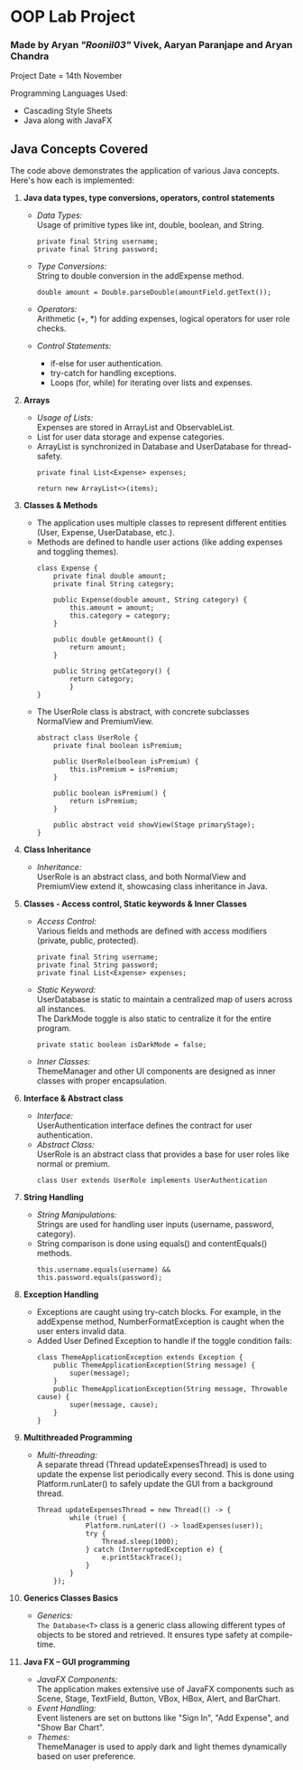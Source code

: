 # OOP Lab Project
### Made by Aryan <i>"Roonil03"</i> Vivek, Aaryan Paranjape and Aryan Chandra
Project Date = 14th November<br>

Programming Languages Used:
- Cascading Style Sheets
- Java along with JavaFX

## Java Concepts Covered
The code above demonstrates the application of various Java concepts. Here's how each is implemented:

1. <b>Java data types, type conversions, operators, control statements</b>
    - <i>Data Types:</i> <br>Usage of primitive types like int, double, boolean, and String.
        ```
        private final String username;
        private final String password;
        ```

    - <i>Type Conversions:</i> <br>String to double conversion in the addExpense method.
        ```
        double amount = Double.parseDouble(amountField.getText());
        ```
    - <i>Operators:</i> <br>Arithmetic (+, *) for adding expenses, logical operators for user role checks.
    - <i>Control Statements:</i>
        - if-else for user authentication.
        - try-catch for handling exceptions.
        - Loops (for, while) for iterating over lists and expenses.
    
2. <b>Arrays</b>
    - <i>Usage of Lists:</i><br>Expenses are stored in ArrayList<Expense> and ObservableList<String>.
    - List<T> for user data storage and expense categories.
    - ArrayList is synchronized in Database<T> and UserDatabase for thread-safety.
        ```
        private final List<Expense> expenses;
        ```
        ```
        return new ArrayList<>(items);
        ````

3. <b>Classes & Methods</b>
    - The application uses multiple classes to represent different entities (User, Expense, UserDatabase, etc.).
    - Methods are defined to handle user actions (like adding expenses and toggling themes).
        ```
        class Expense {
            private final double amount;
            private final String category;

            public Expense(double amount, String category) {
                this.amount = amount;
                this.category = category;
            }

            public double getAmount() {
                return amount;
            }

            public String getCategory() {
                return category;
                }
        }
        ```
    - The UserRole class is abstract, with concrete subclasses NormalView and PremiumView.
        ```
        abstract class UserRole {
            private final boolean isPremium;

            public UserRole(boolean isPremium) {
                this.isPremium = isPremium;
            }

            public boolean isPremium() {
                return isPremium;
            }

            public abstract void showView(Stage primaryStage);
        }
        ```

4. <b>Class Inheritance</b>
    - <i>Inheritance:</i><br>UserRole is an abstract class, and both NormalView and PremiumView extend it, showcasing class inheritance in Java.

5. <b>Classes - Access control, Static keywords & Inner Classes</b>
    - <i>Access Control:</i> <br>Various fields and methods are defined with access modifiers (private, public, protected).
        ```
        private final String username;
        private final String password;
        private final List<Expense> expenses;
        ```
    - <i>Static Keyword:</i> <br>UserDatabase is static to maintain a centralized map of users across all instances.<br>The DarkMode toggle is also static to centralize it for the entire program.
        ```
        private static boolean isDarkMode = false;  
        ```
    - <i>Inner Classes:</i> <br>ThemeManager and other UI components are designed as inner classes with proper encapsulation.

6. <b>Interface & Abstract class</b>
    - <i>Interface:</i> <br>UserAuthentication interface defines the contract for user authentication.
    - <i>Abstract Class:</i> <br>UserRole is an abstract class that provides a base for user roles like normal or premium.
        ```
        class User extends UserRole implements UserAuthentication
        ```

7. <b>String Handling</b>
    - <i>String Manipulations:</i> <br>Strings are used for handling user inputs (username, password, category).
    - String comparison is done using equals() and contentEquals() methods.
        ```
        this.username.equals(username) && this.password.equals(password);
        ```

8. <b>Exception Handling</b>
    - Exceptions are caught using try-catch blocks. For example, in the addExpense method, NumberFormatException is caught when the user enters invalid data.
    - Added User Defined Exception to handle if the toggle condition fails:
        ```
        class ThemeApplicationException extends Exception {
            public ThemeApplicationException(String message) {
                super(message);
            }
            public ThemeApplicationException(String message, Throwable cause) {
                super(message, cause);
            }
        }
        ```

9. <b>Multithreaded Programming</b>
    - <i>Multi-threading:</i> <br>A separate thread (Thread updateExpensesThread) is used to update the expense list periodically every second. This is done using Platform.runLater() to safely update the GUI from a background thread.
        ```
        Thread updateExpensesThread = new Thread(() -> {
                while (true) {
                    Platform.runLater(() -> loadExpenses(user));  
                    try {
                        Thread.sleep(1000);  
                    } catch (InterruptedException e) {
                        e.printStackTrace();
                    }
                }
            });
        ```
10. <b>Generics Classes Basics</b>
    - <i>Generics:</i> <br>``The Database<T>`` class is a generic class allowing different types of objects to be stored and retrieved. It ensures type safety at compile-time.

11. <b>Java FX – GUI programming</b>
    - <i>JavaFX Components:</i> <br>The application makes extensive use of JavaFX components such as Scene, Stage, TextField, Button, VBox, HBox, Alert, and BarChart.
    - <i>Event Handling:</i> <br>Event listeners are set on buttons like "Sign In", "Add Expense", and "Show Bar Chart".
    - <i>Themes:</i> <br>ThemeManager is used to apply dark and light themes dynamically based on user preference.